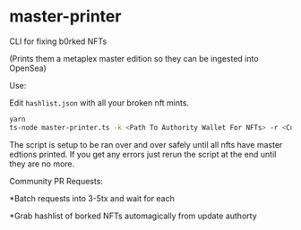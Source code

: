 # master-printer
CLI for fixing b0rked NFTs 

(Prints them a metaplex master edition so they can be ingested into OpenSea)

Use:

Edit `hashlist.json` with all your broken nft mints.

```bash
yarn
ts-node master-printer.ts -k <Path To Authority Wallet For NFTs> -r <Custom RPC Url>
```
 
The script is setup to be ran over and over safely until all nfts have master edtions printed.
If you get any errors just rerun the script at the end until they are no more.

Community PR Requests:

*Batch requests into 3-5tx and wait for each

*Grab hashlist of borked NFTs automagically from update authorty
